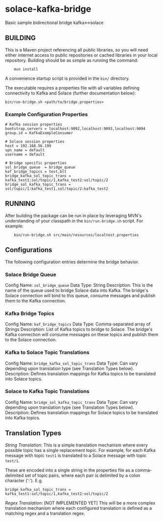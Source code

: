 # solace-kafka-bridge
Basic sample bidirectional bridge kafka&lt;->solace


## BUILDING

This is a Maven project referencing all public libraries, so you will need 
either internet access to public repositories or cached libraries in your 
local repository. Building should be as simple as running the command:

        mvn install

A convenience startup script is provided in the `bin/` directory.

The executable requires a properties file with all variables defining connectivity 
to Kafka and Solace (further documentation below):

`bin/run-bridge.sh <path/to/bridge.properties>`

### Example Configuration Properties

```
# Kafka session properties
bootstrap.servers = localhost:9092,localhost:9093,localhost:9094
group.id = KafkaExampleConsumer

# Solace session properties
host = 192.168.56.199
vpn_name = default
username = default

# Bridge specific properties
sol_bridge_queue  = bridge_queue
kaf_bridge_topics = test,blt
bridge_kafka_sol_topic_trans = kafka_test1:sol/topic/1,kafka_test2:sol/topic/2
bridge_sol_kafka_topic_trans = sol/topic/1:kafka_test1,sol/topic/2:kafka_test2
```


## RUNNING

After building the package can be run in place by leveraging MVN's understanding 
of your classpath in the `bin/run-bridge.sh` script. For example:

        bin/run-bridge.sh src/main/resources/localtest.properties

## Configurations

The following configuration entries determine the bridge behavior.

### Solace Bridge Queue

Config Name: `sol_bridge_queue`
Data Type: String
Description: This is the name of the queue used to bridge Solace data into Kafka. 
The bridge's Solace connection will bind to this queue, consume messages and publish 
them to the Kafka connection.

### Kafka Bridge Topics

Config Name: `kaf_bridge_topics`
Data Type: Comma-separated array of Strings
Description: List of Kafka topics to bridge to Solace. The bridge's Kafka connection 
will consume messages on these topics and publish them to the Solace connection.

### Kafka to Solace Topic Translations

Config Name: `bridge_kafka_sol_topic_trans`
Data Type: Can vary depending upon translation type (see Translation Types below).
Description: Defines translation mappings for Kafka topics to be translated into 
Solace topics.

### Solace to Kafka Topic Translations

Config Name: `bridge_sol_kafka_topic_trans`
Data Type: Can vary depending upon translation type (see Translation Types below).
Description: Defines translation mappings for Solace topics to be translated into 
Kafka topics.

## Translation Types

_String Translation_: This is a simple translation mechanism where every possible 
topic has a single replacement topic. For example, for each Kafka message with 
topic `test1` is translated to a Solace message with topic `test/1`.

These are encoded into a single string in the properties file as a comma-delimited 
set of topic pairs, where each pair is delimited by a colon character (':'). E.g.

    bridge_kafka_sol_topic_trans = kafka_test1:sol/topic/1,kafka_test2:sol/topic/2 

_Regex Translation_: [NOT IMPLEMENTED YET] This will be a more complex translation 
mechanism where each configured translation is defined as a matching regex and a 
translation regex. 
